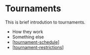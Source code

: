# Tournaments

This is brief introdution to tournaments.

- How they work
- Something else
- [[tournament-schedule]]
- [[tournament-restrictions]]


[//begin]: # "Autogenerated link references for markdown compatibility"
[tournament-schedule]: tournament-schedule "Tournament Schedule"
[tournament-restrictions]: tournament-restrictions "Tournament Restrictions"
[//end]: # "Autogenerated link references"
